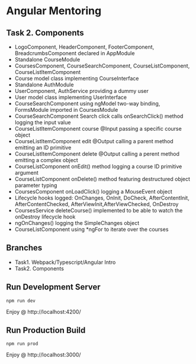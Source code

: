 # Angular Mentoring

## Task 2. Components
- LogoComponent, HeaderComponent, FooterComponent, BreadcrumbsComponent declared in AppModule
- Standalone CourseModule
- CoursesComponent, CourseSearchComponent, CourseListComponent, CourseListItemComponent
- Course model class implementing CourseInterface
- Standalone AuthModule
- UserComponent, AuthService providing a dummy user
- User model class implementing UserInterface
- CourseSearchComponent using ngModel two-way binding, FormsModule imported in CoursesModule
- CourseSearchComponent Search click calls onSearchClick() method logging the input value
- CourseListItemComponent course @Input passing a specific course object
- CourseListItemComponent edit @Output calling a parent method emitting an ID primitive
- CourseListItemComponent delete @Output calling a perent method emitting a complex object
- CourseListComponent onEdit() method logging a course ID primitive argument
- CourseListComponent onDelete() method featuring destructured object parameter typing
- CoursesComponent onLoadClick() logging a MouseEvent object
- Lifecycle hooks logged: OnChanges, OnInit, DoCheck, AfterContentInit, AfterContentChecked, AfterViewInit,AfterViewChecked, OnDestroy
- CoursesService deleteCourse() implemented to be able to watch the onDestroy lifecycle hook
- ngOnChanges() logging the SimpleChanges object
- CourseListComponent using *ngFor to iterate over the courses

## Branches
 - Task1. Webpack/Typescript/Angular Intro
 - Task2. Components

## Run Development Server
```
npm run dev
```
Enjoy @ http://localhost:4200/

## Run Production Build
```
npm run prod
```
Enjoy @ http://localhost:3000/
